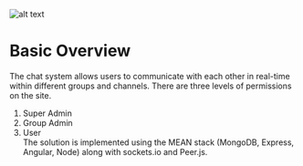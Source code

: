![alt text](💬Text_&_Video_Chat_System.png)

# Basic Overview
The chat system allows users to communicate with each other in real-time within different groups 
and channels. There are three levels of permissions on the site.   
1. Super Admin  
2. Group Admin  
3. User  
The solution is implemented using the MEAN stack (MongoDB, Express, Angular, Node) along 
with sockets.io and Peer.js.
